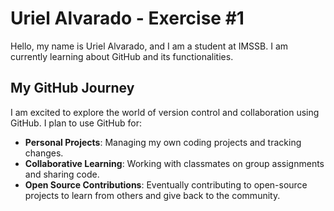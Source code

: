 # Uriel Alvarado - Exercise #1

Hello, my name is Uriel Alvarado, and I am a student at IMSSB. I am currently learning about GitHub and its functionalities.

## My GitHub Journey

I am excited to explore the world of version control and collaboration using GitHub. I plan to use GitHub for:

- **Personal Projects**: Managing my own coding projects and tracking changes.
- **Collaborative Learning**: Working with classmates on group assignments and sharing code.
- **Open Source Contributions**: Eventually contributing to open-source projects to learn from others and give back to the community.

